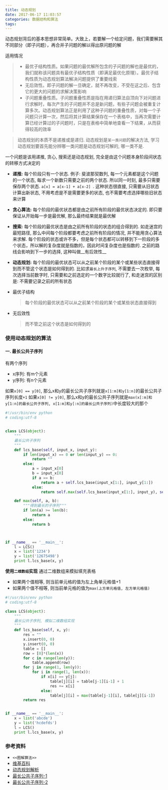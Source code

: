 ```yaml
---
title: 动态规划
date: 2017-06-17 11:03:57
categories: 数据结构和算法
tags:
---
```




动态规划背后的基本思想非常简单。大致上，若要解一个给定问题，我们需要解其不同部分（即子问题），再合并子问题的解以得出原问题的解

适用情况

> - 最优子结构性质。如果问题的最优解所包含的子问题的解也是最优的，我们就称该问题具有最优子结构性质（即满足最优化原理）。最优子结构性质为动态规划算法解决问题提供了重要线索
> - 无后效性。即子问题的解一旦确定，就不再改变，不受在这之后、包含它的更大的问题的求解决策影响
> - 子问题重叠性质。子问题重叠性质是指在用递归算法自顶向下对问题进行求解时，每次产生的子问题并不总是新问题，有些子问题会被重复计算多次。动态规划算法正是利用了这种子问题的重叠性质，对每一个子问题只计算一次，然后将其计算结果保存在一个表格中，当再次需要计算已经计算过的子问题时，只是在表格中简单地查看一下结果，从而获得较高的效率

>  动态规划的本质不是递推或是递归. 动态规划是`某一类问题`的解决方法, 学习动态规划要首先能分辨哪一类问题是动态规划可解的, 哪一类不是.



一个问题是该用递推, 贪心, 搜索还是动态规划, 完全是由这个问题本身阶段间状态的转移方式决定的

- __递推:__ 每个阶段只有一个状态. 例子: 斐波那契数列, 每一个元素都是这个问题的一个状态, 每求一个新数只需要之前的两个状态. 所以同一时刻, 最多只需要保存两个状态. `a[x] = a[x-1] + a[x-2] `. 这种状态很直接, 只需要从旧状态计算出新状态, 不用考虑是不是需要更多的状态, 也不需要考虑选择哪些旧状态来计算
- __贪心算法:__ 每个阶段的最优状态都是由之前所有阶段的最优状态决定的.  即只要保证从开始每一步是最优解, 那么最终结果就是最优解
- __搜索:__ 每个阶段的最优状态是由之前所有阶段的状态的组合得到的. 如走迷宫的最短路径, 那么中间每个阶段都要考虑之前所有阶段的情况, 并不能用贪心算法来求解. 每个阶段的状态或许不多，但是每个状态都可以转移到下一阶段的多个状态，所以解的复杂度就是指数的，因此时间复杂度也是指数的. 之前的路线会影响到下一步的选择, 这种叫做__有后效性__
- __动态规划:__ 每个阶段的最优状态可以从之前某个阶段的某个或某些状态直接得到而不管这个状态是如何得到的. 比如求`最长上升子序列`, 不需要去一次枚举, 每次选择当前数字时, 只需要和之前选定的一个数字比较就行了, 和走迷宫的区别是: 不需要记录之前的所有状态



- 最优子结构

  > 每个阶段的最优状态可以从之前某个阶段的某个或某些状态直接得到


- 无后效性

  > 而不管之前这个状态是如何得到的


<!--more-->

### 使用动态规划的算法

#### 一. 最长公共子序列

有两个序列

- x序列: 有m个元素
- y序列: 有n个元素

如果`x[0] == y[0]`, 那么x和y的最长公共子序列就是`x[1:m]和y[1:n]`的最长公共子序列长度`+1`
如果`x[0] != y[0]`, 那么x和y的最长公共子序列就是`max(x[:m]和y[1:n]的最长公共子序列, x[1:m]和y[:n]的最长公共子序列)`中长度较大的那个

```python
#!/usr/bin/env python
# coding:utf-8


class LCS(object):
    """
    最长公共子序列
    """
    def lcs_base(self, input_x, input_y):
        if len(input_x) == 0 or len(input_y) == 0:
            return ""
        else:
            a = input_x[0]
            b = input_x[0]
            if a == b:
                return a + self.lcs_base(input_x[1:], input_y[1:])
            else:
                return self.max(self.lcs_base(input_x[1:], input_y), self.lcs_base(input_x, input_y[1:]))

    def max(self, a, b):
        """得到最长的子序列"""
        if len(a) >= len(b):
            return a
        else:
            return b



if __name__ == '__main__':
    l = LCS()
    x = list('1234')
    y = list('12675498')
    print l.lcs_base(x, y)

```

__使用`二维数组`实现__
通过二维数组来模拟填充表格
- 如果两个值相等, 则当前单元格的值为左上角单元格值+1
- 如果两个值不相等, 则当前单元格的值为`max(上方单元格值, 左方单元格值)`

```python
#!/usr/bin/env python
# coding:utf-8

class LCS(object):
    """
    最长公共子序列, 模拟二维数组实现
    """
    def lcs_base(self, x, y):
        res = ""
        x.insert(0, 0)
        y.insert(0, 0)
        table = []
        row = [0]*(len(x))
        for c in range(len(y)):
            table.append(row)
        for j in range(1, len(y)):
            for i in range(1, len(x)):
                if x[i] == y[j]:
                    table[j][i] = table[j-1][i-1] + 1
                    res += x[i]
                else:
                    table[j][i] = max(table[j-1][i], table[j][i-1])
        return res


if __name__ == '__main__':
    x = list('abcde')
    y = list('hcdefds')
    l = LCS()
    print l.lcs_base(x, y)

```


### 参考资料

- `<<图解算法>>`
- [维基百科](https://zh.wikipedia.org/wiki/%E5%8A%A8%E6%80%81%E8%A7%84%E5%88%92)
- [动态规划解析](https://www.zhihu.com/question/23995189)
- [最长公共子序列-1](http://codepub.cn/2015/07/03/Python-implementation-of-the-longest-common-subsequences/)
- [最长公共子序列-2](http://blog.csdn.net/littlethunder/article/details/25637173)
